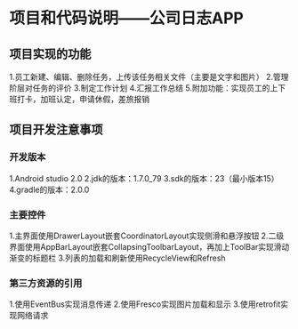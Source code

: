 # 项目和代码说明——公司日志APP


## 项目实现的功能
1.员工新建、编辑、删除任务，上传该任务相关文件（主要是文字和图片）
2.管理阶层对任务的评价
3.制定工作计划
4.汇报工作总结
5.附加功能：实现员工的上下班打卡，加班认定，申请休假，差旅报销


## 项目开发注意事项
### 开发版本
1.Android studio 2.0
2.jdk的版本：1.7.0_79
3.sdk的版本：23（最小版本15）
4.gradle的版本：2.0.0
### 主要控件
1.主界面使用DrawerLayout嵌套CoordinatorLayout实现侧滑和悬浮按钮
2.二级界面使用AppBarLayout嵌套CollapsingToolbarLayout，再加上ToolBar实现滑动渐变的标题栏
3.列表的加载和刷新使用RecycleView和Refresh
### 第三方资源的引用
1.使用EventBus实现消息传递
2.使用Fresco实现图片加载和显示
3.使用retrofit实现网络请求